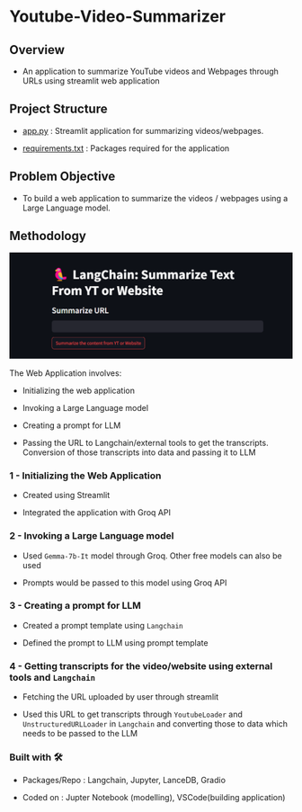 # Youtube-Video-Summarizer


## Overview
- An application to summarize YouTube videos and Webpages through URLs using streamlit web application

## Project Structure
- [app.py](https://github.com/Pratik872/Youtube-Video-Summarizer/blob/main/app.py) : Streamlit application for summarizing videos/webpages.

- [requirements.txt](https://github.com/Pratik872/Youtube-Video-Summarizer/blob/main/requirements.txt) : Packages required for the application

## Problem Objective
- To build a web application to summarize the videos / webpages using a Large Language model.

## Methodology

![App Demo](https://github.com/Pratik872/Youtube-Video-Summarizer/blob/main/readme%20resources/app%20demo.png)

The Web Application involves:
- Initializing the web application

- Invoking a Large Language model

- Creating a prompt for LLM 

- Passing the URL to Langchain/external tools to get the transcripts. Conversion of those transcripts into data and passing it to LLM

### 1 - Initializing the Web Application
- Created using Streamlit

- Integrated the application with Groq API

### 2 - Invoking a Large Language model
- Used `Gemma-7b-It` model through Groq. Other free models can also be used

- Prompts would be passed to this model using Groq API

### 3 - Creating a prompt for LLM
- Created a prompt template using `Langchain`

- Defined the prompt to LLM using prompt template

### 4 - Getting transcripts for the video/website using external tools and `Langchain`
- Fetching the URL uploaded by user through streamlit

- Used this URL to get transcripts through `YoutubeLoader` and `UnstructuredURLLoader` in `Langchain` and converting those to data which needs to be passed to the LLM


### Built with 🛠️
- Packages/Repo : Langchain, Jupyter, LanceDB, Gradio

- Coded on : Jupter Notebook (modelling), VSCode(building application)

